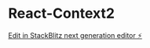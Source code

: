 # React-Context2

[Edit in StackBlitz next generation editor ⚡️](https://stackblitz.com/~/github.com/SaraswathiSP/React-Context2)